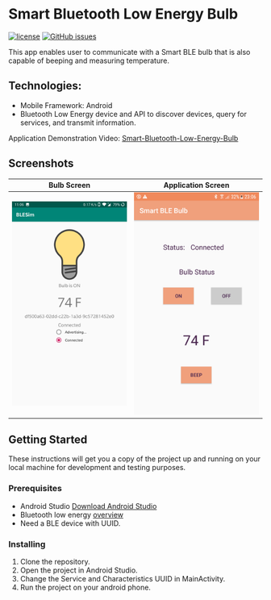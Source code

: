 # Smart Bluetooth Low Energy Bulb

[![license](https://img.shields.io/github/license/Dikshali/Smart-Bluetooth-Low-Energy-Bulb?style=flat-square)](https://github.com/Dikshali/Smart-Bluetooth-Low-Energy-Bulb/blob/master/LICENSE)
[![GitHub issues](https://img.shields.io/github/issues/Dikshali/Smart-Bluetooth-Low-Energy-Bulb?style=flat-square)](https://github.com/Dikshali/Smart-Bluetooth-Low-Energy-Bulb/issues)

This app enables user to communicate with a Smart BLE bulb that is also capable of beeping and measuring temperature.

## **Technologies:**
* Mobile Framework: Android
* Bluetooth Low Energy device and API to discover devices, query for services, and transmit information.

Application Demonstration Video: [Smart-Bluetooth-Low-Energy-Bulb](https://youtu.be/yKQ3E6r9Axs)

## Screenshots

Bulb Screen             |Application Screen             |
:-------------------------:|:-------------------------:
![](Screenshots/Capture1.jpg)  |  ![](Screenshots/Capture2.png) 

## Getting Started

These instructions will get you a copy of the project up and running on your local machine for development and testing purposes.

### Prerequisites
* Android Studio [Download Android Studio](https://developer.android.com/studio)
* Bluetooth low energy [overview](https://developer.android.com/guide/topics/connectivity/bluetooth-le)
* Need a BLE device with UUID.

### Installing

1. Clone the repository.
2. Open the project in Android Studio.
3. Change the Service and Characteristics UUID in MainActivity.
3. Run the project on your android phone.
